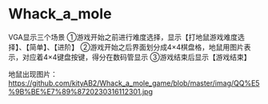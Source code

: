 # Whack_a_mole
VGA显示三个场景
①游戏开始之前进行难度选择，显示【打地鼠游戏难度选择】、【简单】、【进阶】
②游戏开始之后界面划分成4×4棋盘格，地鼠用图片表示，对应着4×4键盘按键，得分在数码管显示
③游戏结束后显示【游戏结束】

地鼠出现图片：
https://github.com/kityAB2/Whack_a_mole_game/blob/master/imag/QQ%E5%9B%BE%E7%89%8720230316112301.jpg
